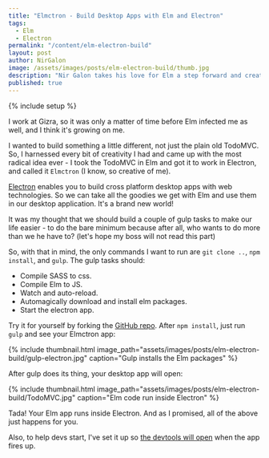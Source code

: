 ```yaml
---
title: "Elmctron - Build Desktop Apps with Elm and Electron"
tags:
  - Elm
  - Electron
permalink: "/content/elm-electron-build"
layout: post
author: NirGalon
image: /assets/images/posts/elm-electron-build/thumb.jpg
description: "Nir Galon takes his love for Elm a step forward and creates a dev tool for running Elm inside Electron."
published: true
---
```


{% include setup %}

I work at Gizra, so it was only a matter of time before Elm infected me as well, and I think it's growing on me.

I wanted to build something a little different, not just the plain old TodoMVC. So, I harnessed every bit of creativity I had and came up with the most radical idea ever - I took the TodoMVC in Elm and got it to work in Electron, and called it `Elmctron` (I know, so creative of me).

[Electron](http://electron.atom.io/) enables you to build cross platform desktop apps with web technologies. So we can take all the goodies we get with Elm and use them in our desktop application. It's a brand new world!

It was my thought that we should build a couple of gulp tasks to make our life easier - to do the bare minimum because after all, who wants to do more than we he have to? (let's hope my boss will not read this part)

So, with that in mind, the only commands I want to run are `git clone ..`, `npm install`, and `gulp`. The gulp tasks should:

 * Compile SASS to css.
 * Compile Elm to JS.
 * Watch and auto-reload.
 * Automagically download and install elm packages.
 * Start the electron app.

<!-- more -->

Try it for yourself by forking the [GitHub repo](https://github.com/nirgn975/Elmctron). After `npm install`, just run `gulp` and see your Elmctron app:

{% include thumbnail.html image_path="assets/images/posts/elm-electron-build/gulp-electron.jpg" caption="Gulp installs the Elm packages" %}

After gulp does its thing, your desktop app will open:

{% include thumbnail.html image_path="assets/images/posts/elm-electron-build/TodoMVC.jpg" caption="Elm code run inside Electron" %}

Tada! Your Elm app runs inside Electron. And as I promised, all of the above just happens for you.

Also, to help devs start, I've set it up so [the devtools will open](https://github.com/nirgn975/Elmctron/blob/master/main-electron.js#L31-L32) when the app fires up.
